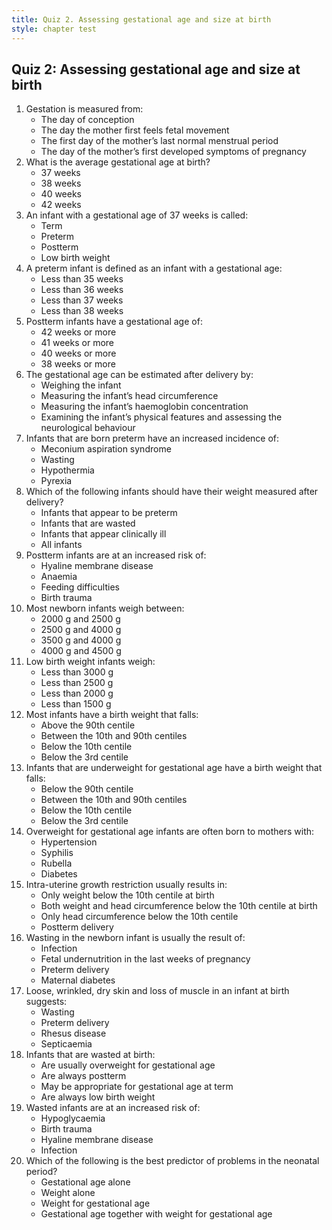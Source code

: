 ```yaml
---
title: Quiz 2. Assessing gestational age and size at birth
style: chapter test
---
```


## Quiz 2: Assessing gestational age and size at birth

1.	Gestation is measured from:
	-	The day of conception
	-	The day the mother first feels fetal movement
	+	The first day of the mother’s last normal menstrual period
	-	The day of the mother’s first developed symptoms of pregnancy
2.	What is the average gestational age at birth?
	-	37 weeks
	-	38 weeks
	+	40 weeks
	-	42 weeks
3.	An infant with a gestational age of 37 weeks is called:
	+	Term
	-	Preterm
	-	Postterm
	-	Low birth weight
4.	A preterm infant is defined as an infant with a gestational age:
	-	Less than 35 weeks
	-	Less than 36 weeks
	+	Less than 37 weeks
	-	Less than 38 weeks
5.	Postterm infants have a gestational age of:
	+	42 weeks or more
	-	41 weeks or more
	-	40 weeks or more
	-	38 weeks or more
6.	The gestational age can be estimated after delivery by:
	-	Weighing the infant
	-	Measuring the infant’s head circumference
	-	Measuring the infant’s haemoglobin concentration
	+	Examining the infant’s physical features and assessing the neurological behaviour
7.	Infants that are born preterm have an increased incidence of:
	-	Meconium aspiration syndrome
	-	Wasting
	+	Hypothermia
	-	Pyrexia
8.	Which of the following infants should have their weight measured after delivery?
	-	Infants that appear to be preterm
	-	Infants that are wasted
	-	Infants that appear clinically ill
	+	All infants
9.	Postterm infants are at an increased risk of:
	-	Hyaline membrane disease
	-	Anaemia
	-	Feeding difficulties
	+	Birth trauma
10.	Most newborn infants weigh between:
	-	2000 g and 2500 g
	+	2500 g and 4000 g
	-	3500 g and 4000 g
	-	4000 g and 4500 g
11.	Low birth weight infants weigh:
	-	Less than 3000 g
	+	Less than 2500 g
	-	Less than 2000 g
	-	Less than 1500 g
12.	Most infants have a birth weight that falls:
	-	Above the 90th centile
	+	Between the 10th and 90th centiles
	-	Below the 10th centile
	-	Below the 3rd centile
13.	Infants that are underweight for gestational age have a birth weight that falls:
	-	Below the 90th centile
	-	Between the 10th and 90th centiles
	+	Below the 10th centile
	-	Below the 3rd centile
14.	Overweight for gestational age infants are often born to mothers with:
	-	Hypertension
	-	Syphilis
	-	Rubella
	+	Diabetes
15.	Intra-uterine growth restriction usually results in:
	-	Only weight below the 10th centile at birth
	+	Both weight and head circumference below the 10th centile at birth
	-	Only head circumference below the 10th centile
	-	Postterm delivery
16.	Wasting in the newborn infant is usually the result of:
	-	Infection
	+	Fetal undernutrition in the last weeks of pregnancy
	-	Preterm delivery
	-	Maternal diabetes
17.	Loose, wrinkled, dry skin and loss of muscle in an infant at birth suggests:
	+	Wasting
	-	Preterm delivery
	-	Rhesus disease
	-	Septicaemia
18.	Infants that are wasted at birth:
	-	Are usually overweight for gestational age
	-	Are always postterm
	+	May be appropriate for gestational age at term
	-	Are always low birth weight
19.	Wasted infants are at an increased risk of:
	+	Hypoglycaemia
	-	Birth trauma
	-	Hyaline membrane disease
	-	Infection
20.	Which of the following is the best predictor of problems in the neonatal period?
	-	Gestational age alone
	-	Weight alone
	-	Weight for gestational age
	+	Gestational age together with weight for gestational age
